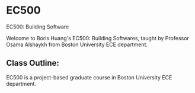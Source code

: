 # EC500
EC500: Building Software

Welcome to Boris Huang's EC500: Building Softwares, taught by Professor Osama Alshaykh from Boston University ECE department.

## Class Outline:
EC500 is a project-based graduate course in Boston University ECE department.
